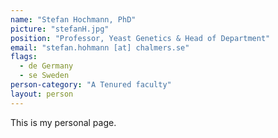 ```yaml
---
name: "Stefan Hochmann, PhD"
picture: "stefanH.jpg"
position: "Professor, Yeast Genetics & Head of Department"
email: "stefan.hohmann [at] chalmers.se"
flags:
  - de Germany
  - se Sweden
person-category: "A Tenured faculty"
layout: person
---
```

This is my personal page.
